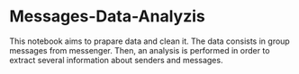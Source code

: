 # Messages-Data-Analyzis

This notebook aims to prapare data and clean it. The data consists in group messages from messenger. 
Then, an analysis is performed in order to extract several information about senders and messages.
